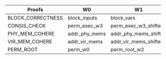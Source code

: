 | Proofs | W0 | W1 | w2 | W3 | W4 | W5 | W6 | W7 |
|--------|----|----|----|----|----|----|----|----|
| BLOCK_CORRECTNESS | block_inputs | block_vars | perm_w0 | block_input_w2 | pm_block_w2 | vm_block_w2 | block_w3 | block_shifted_w3 |
| CONSIS_CHECK | perm_exec_w3 | perm_exec_w3_shifted |
| PHY_MEM_COHERE | addr_phy_mems | addr_phy_mems_shifted |
| VIR_MEM_COHERE | addr_vir_mems | addr_vir_mems_shifted | addr_ts_bits |
| PERM_ROOT | perm_w0 | perm_root_w2 | perm_root_w3 | perm_root_shifted_w3 |